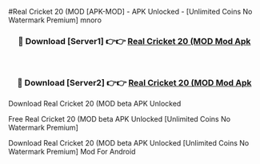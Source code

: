 #Real Cricket 20 (MOD [APK-MOD] - APK Unlocked - [Unlimited Coins No Watermark Premium] mnoro



<div align="center">

<h3>🔴 Download [Server1] 👉👉 <a href="https://momento.my/?title=Real_Cricket_20_(MOD">Real Cricket 20 (MOD Mod Apk</a></h3><br>

<h3>🔴 Download [Server2] 👉👉 <a href="https://momento.my/?title=Real_Cricket_20_(MOD">Real Cricket 20 (MOD Mod Apk</a></h3>
</div>



Download Real Cricket 20 (MOD beta APK Unlocked

Free Real Cricket 20 (MOD beta APK Unlocked [Unlimited Coins No Watermark Premium]

Download Real Cricket 20 (MOD beta APK Unlocked [Unlimited Coins No Watermark Premium] Mod For Android
